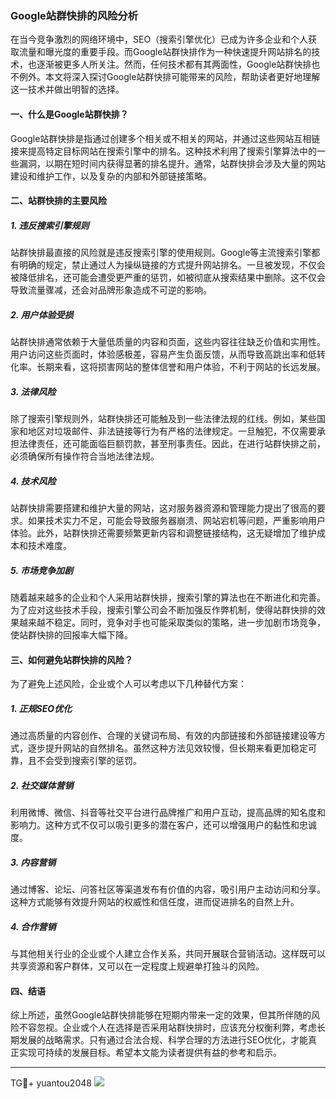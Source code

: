 ### Google站群快排的风险分析

在当今竞争激烈的网络环境中，SEO（搜索引擎优化）已成为许多企业和个人获取流量和曝光度的重要手段。而Google站群快排作为一种快速提升网站排名的技术，也逐渐被更多人所关注。然而，任何技术都有其两面性，Google站群快排也不例外。本文将深入探讨Google站群快排可能带来的风险，帮助读者更好地理解这一技术并做出明智的选择。

#### 一、什么是Google站群快排？

Google站群快排是指通过创建多个相关或不相关的网站，并通过这些网站互相链接来提高特定目标网站在搜索引擎中的排名。这种技术利用了搜索引擎算法中的一些漏洞，以期在短时间内获得显著的排名提升。通常，站群快排会涉及大量的网站建设和维护工作，以及复杂的内部和外部链接策略。

#### 二、站群快排的主要风险

##### 1. **违反搜索引擎规则**

站群快排最直接的风险就是违反搜索引擎的使用规则。Google等主流搜索引擎都有明确的规定，禁止通过人为操纵链接的方式提升网站排名。一旦被发现，不仅会被降低排名，还可能会遭受更严重的惩罚，如被彻底从搜索结果中删除。这不仅会导致流量骤减，还会对品牌形象造成不可逆的影响。

##### 2. **用户体验受损**

站群快排通常依赖于大量低质量的内容和页面，这些内容往往缺乏价值和实用性。用户访问这些页面时，体验感极差，容易产生负面反馈，从而导致高跳出率和低转化率。长期来看，这将损害网站的整体信誉和用户体验，不利于网站的长远发展。

##### 3. **法律风险**

除了搜索引擎规则外，站群快排还可能触及到一些法律法规的红线。例如，某些国家和地区对垃圾邮件、非法链接等行为有严格的法律规定。一旦触犯，不仅需要承担法律责任，还可能面临巨额罚款，甚至刑事责任。因此，在进行站群快排之前，必须确保所有操作符合当地法律法规。

##### 4. **技术风险**

站群快排需要搭建和维护大量的网站，这对服务器资源和管理能力提出了很高的要求。如果技术实力不足，可能会导致服务器崩溃、网站宕机等问题，严重影响用户体验。此外，站群快排还需要频繁更新内容和调整链接结构，这无疑增加了维护成本和技术难度。

##### 5. **市场竞争加剧**

随着越来越多的企业和个人采用站群快排，搜索引擎的算法也在不断进化和完善。为了应对这些技术手段，搜索引擎公司会不断加强反作弊机制，使得站群快排的效果越来越不稳定。同时，竞争对手也可能采取类似的策略，进一步加剧市场竞争，使站群快排的回报率大幅下降。

#### 三、如何避免站群快排的风险？

为了避免上述风险，企业或个人可以考虑以下几种替代方案：

##### 1. **正规SEO优化**

通过高质量的内容创作、合理的关键词布局、有效的内部链接和外部链接建设等方式，逐步提升网站的自然排名。虽然这种方法见效较慢，但长期来看更加稳定可靠，且不会受到搜索引擎的惩罚。

##### 2. **社交媒体营销**

利用微博、微信、抖音等社交平台进行品牌推广和用户互动，提高品牌的知名度和影响力。这种方式不仅可以吸引更多的潜在客户，还可以增强用户的黏性和忠诚度。

##### 3. **内容营销**

通过博客、论坛、问答社区等渠道发布有价值的内容，吸引用户主动访问和分享。这种方式能够有效提升网站的权威性和信任度，进而促进排名的自然上升。

##### 4. **合作营销**

与其他相关行业的企业或个人建立合作关系，共同开展联合营销活动。这样既可以共享资源和客户群体，又可以在一定程度上规避单打独斗的风险。

#### 四、结语

综上所述，虽然Google站群快排能够在短期内带来一定的效果，但其所伴随的风险不容忽视。企业或个人在选择是否采用站群快排时，应该充分权衡利弊，考虑长期发展的战略需求。只有通过合法合规、科学合理的方法进行SEO优化，才能真正实现可持续的发展目标。希望本文能为读者提供有益的参考和启示。

---

TG💪+ yuantou2048  ![](https://github.com/user-attachments/assets/42a5a4a5-fea9-4a1d-8aa0-73e57e430cca)